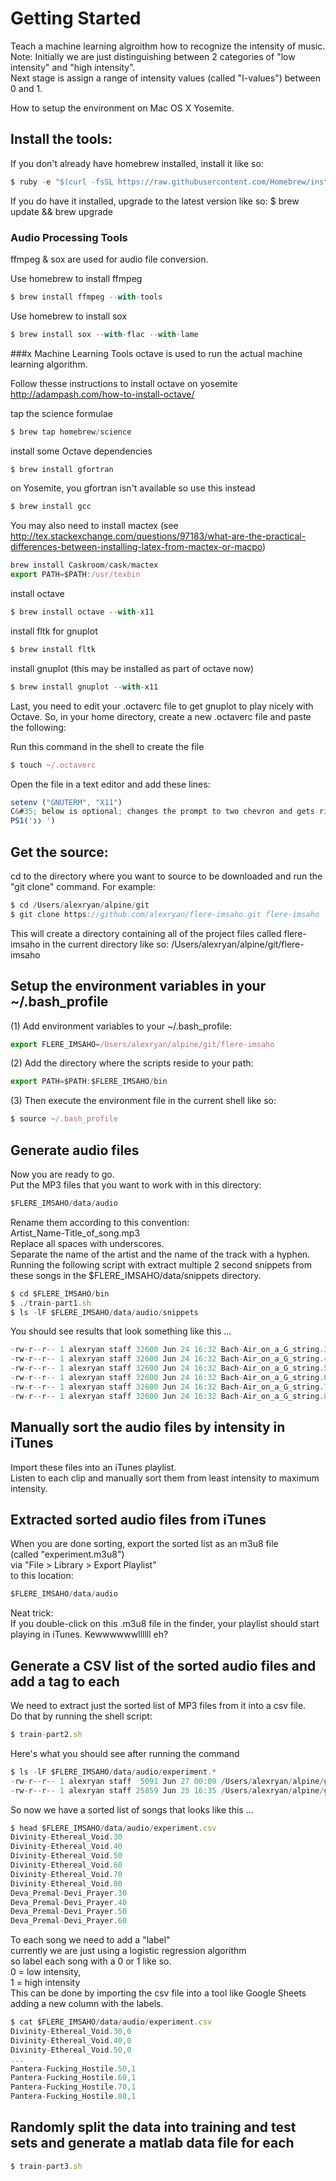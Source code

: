 
# Getting Started

Teach a machine learning algroithm how to recognize the intensity of music.  
Note: Initially we are just distinguishing between 2 categories of "low intensity" and "high intensity".  
Next stage is assign a range of intensity values (called "I-values") between 0 and 1.


How to setup the environment on Mac OS X Yosemite.

## Install the tools:


If you don't already have homebrew installed, install it like so:
```javascript
$ ruby -e "$(curl -fsSL https://raw.githubusercontent.com/Homebrew/install/master/install)"
```
If you do have it installed, upgrade to the latest version like so:
$ brew update && brew upgrade


### Audio Processing Tools
 ffmpeg & sox are used for audio file conversion.

Use homebrew to install ffmpeg
```javascript
$ brew install ffmpeg --with-tools
```

Use homebrew to install sox
```javascript
$ brew install sox --with-flac --with-lame
```

###x Machine Learning Tools
octave is used to run the actual machine learning algorithm.

Follow thesse instructions to install octave on yosemite
http://adampash.com/how-to-install-octave/

tap the science formulae
```javascript
$ brew tap homebrew/science
```

install some Octave dependencies
```javascript
$ brew install gfortran
```

on Yosemite, you gfortran isn't available so use this instead
```javascript
$ brew install gcc
```

You may also need to install mactex
(see http://tex.stackexchange.com/questions/97183/what-are-the-practical-differences-between-installing-latex-from-mactex-or-macpo)

```javascript
brew install Caskroom/cask/mactex
export PATH=$PATH:/usr/texbin
```

install octave
```javascript
$ brew install octave --with-x11
```

install fltk for gnuplot
```javascript
$ brew install fltk
```

install gnuplot (this may be installed as part of octave now)
```javascript
$ brew install gnuplot --with-x11
```

Last, you need to edit your .octaverc file to get gnuplot to play nicely with Octave. So, in your home directory, create a new .octaverc file and paste the following:

Run this command in the shell to create the file
```javascript
$ touch ~/.octaverc
```

Open the file in a text editor and add these lines:
```javascript
setenv ("GNUTERM", "X11")
C&#35; below is optional; changes the prompt to two chevron and gets rid of the long Octave x.x.x >> prompt
PS1('❯❯ ')
```


## Get the source:
cd to the directory where you want to source to be downloaded and
run the "git clone" command.
For example:
```javascript
$ cd /Users/alexryan/alpine/git
$ git clone https://github.com/alexryan/flere-imsaho.git flere-imsaho
```

This will create a directory containing all of the project files called
flere-imsaho in the current directory like so:
/Users/alexryan/alpine/git/flere-imsaho


## Setup the environment variables in your ~/.bash_profile

(1) Add environment variables to your ~/.bash_profile:
```javascript
export FLERE_IMSAHO=/Users/alexryan/alpine/git/flere-imsaho
```
(2) Add the directory where the scripts reside to your path:
```javascript
export PATH=$PATH:$FLERE_IMSAHO/bin
```
(3) Then execute the environment file in the current shell like so:
```javascript
$ source ~/.bash_profile
```


## Generate audio files
Now you are ready to go.  
Put the MP3 files that you want to work with in this directory:  
```javascript
$FLERE_IMSAHO/data/audio
```
Rename them according to this convention:  
Artist_Name-Title_of_song.mp3  
Replace all spaces with underscores.  
Separate the name of the artist and the name of the track with a hyphen.  
Running the following script with extract multiple 2 second snippets from
these songs in the $FLERE_IMSAHO/data/snippets directory.

```javascript
$ cd $FLERE_IMSAHO/bin
$ ./train-part1.sh
$ ls -lF $FLERE_IMSAHO/data/audio/snippets
```

You should see results that look something like this ...
```javascript
-rw-r--r-- 1 alexryan staff 32600 Jun 24 16:32 Bach-Air_on_a_G_string.30.mp3
-rw-r--r-- 1 alexryan staff 32600 Jun 24 16:32 Bach-Air_on_a_G_string.40.mp3
-rw-r--r-- 1 alexryan staff 32600 Jun 24 16:32 Bach-Air_on_a_G_string.50.mp3
-rw-r--r-- 1 alexryan staff 32600 Jun 24 16:32 Bach-Air_on_a_G_string.60.mp3
-rw-r--r-- 1 alexryan staff 32600 Jun 24 16:32 Bach-Air_on_a_G_string.70.mp3
-rw-r--r-- 1 alexryan staff 32600 Jun 24 16:32 Bach-Air_on_a_G_string.80.mp3
```

## Manually sort the audio files by intensity in iTunes

Import these files into an iTunes playlist.  
Listen to each clip and manually sort them from least intensity to maximum intensity.  

## Extracted sorted audio files from iTunes

When you are done sorting, export the sorted list as an m3u8 file  
(called "experiment.m3u8")  
via "File > Library > Export Playlist"  
to this location:  
```javascript
$FLERE_IMSAHO/data/audio
```

Neat trick:  
If you double-click on this .m3u8 file in the finder, your playlist should start
playing in iTunes.
Kewwwwwwllllll eh?

## Generate a CSV list of the sorted audio files and add a tag to each

We need to extract just the sorted list of MP3 files from it into a csv file.  
Do that by running the shell script:

```javascript
$ train-part2.sh
```

Here's what you should see after running the command

```javascript
$ ls -lF $FLERE_IMSAHO/data/audio/experiment.*
-rw-r--r-- 1 alexryan staff  5091 Jun 27 00:09 /Users/alexryan/alpine/git/flere-imsaho/data/audio/experiment.csv
-rw-r--r-- 1 alexryan staff 25859 Jun 25 16:35 /Users/alexryan/alpine/git/flere-imsaho/data/audio/experiment.m3u8
 ```

So now we have a sorted list of songs that looks like this ...
```javascript
$ head $FLERE_IMSAHO/data/audio/experiment.csv
Divinity-Ethereal_Void.30
Divinity-Ethereal_Void.40
Divinity-Ethereal_Void.50
Divinity-Ethereal_Void.60
Divinity-Ethereal_Void.70
Divinity-Ethereal_Void.80
Deva_Premal-Devi_Prayer.30
Deva_Premal-Devi_Prayer.40
Deva_Premal-Devi_Prayer.50
Deva_Premal-Devi_Prayer.60
```

To each song we need to add a "label"  
currently we are just using a logistic regression algorithm  
so label each song with a 0 or 1 like so.  
0 = low intensity,  
1 = high intensity  
This can be done by importing the csv file into a tool like Google Sheets
adding a new column with the labels.

```javascript
$ cat $FLERE_IMSAHO/data/audio/experiment.csv
Divinity-Ethereal_Void.30,0
Divinity-Ethereal_Void.40,0
Divinity-Ethereal_Void.50,0
...
Pantera-Fucking_Hostile.50,1
Pantera-Fucking_Hostile.60,1
Pantera-Fucking_Hostile.70,1
Pantera-Fucking_Hostile.80,1
```

## Randomly split the data into training and test sets and generate a matlab data file for each

```javascript
$ train-part3.sh
```
